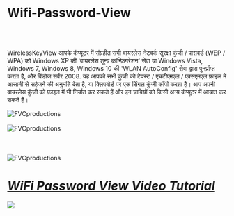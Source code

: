 # Wifi-Password-View
<br>
<br>

WirelessKeyView आपके कंप्यूटर में संग्रहीत सभी वायरलेस नेटवर्क सुरक्षा कुंजी / पासवर्ड (WEP / WPA) को Windows XP की 'वायरलेस शून्य कॉन्फ़िगरेशन' सेवा या Windows Vista, Windows 7, Windows 8, Windows 10 की 'WLAN AutoConfig' सेवा द्वारा पुनर्प्राप्त करता है, और विंडोज सर्वर 2008. यह आपको सभी कुंजी को टेक्स्ट / एचटीएमएल / एक्सएमएल फ़ाइल में आसानी से सहेजने की अनुमति देता है, या क्लिपबोर्ड पर एक सिंगल कुंजी कॉपी करता है। आप अपनी वायरलेस कुंजी को फ़ाइल में भी निर्यात कर सकते हैं और इन चाबियों को किसी अन्य कंप्यूटर में आयात कर सकते हैं।

<img src="https://4.bp.blogspot.com/-hCTxqxElGG0/W9RbjRkcAtI/AAAAAAAAAmY/zcKBbtD8LmUZqkqWwPjv3h81iUzxB9OlwCK4BGAYYCw/s1600/1.PNG;s=250" title="FVCproductions" alt="FVCproductions" style="max-width:100%;">

<br>

<Br>

<img src="https://3.bp.blogspot.com/-lI13y1r-lhc/W9Rbja07S5I/AAAAAAAAAmU/7RZ6SghoaOUfye6h84R4Rmog495LmtY7wCK4BGAYYCw/s1600/2.PNG;s=250" title="FVCproductions" alt="FVCproductions" style="max-width:100%;">

<br>
<br>
<Br>
<Br>

<img src="https://3.bp.blogspot.com/-yjwcNfn1udM/W9RbjXUH4aI/AAAAAAAAAmc/7uDCvkzjdUEeex1wubGstHLw7Ucfe42DQCK4BGAYYCw/s1600/Capture.PNG;s=250" title="FVCproductions" alt="FVCproductions" style="max-width:100%;">


<h1><i><u>WiFi Password View Video Tutorial</u></i></h1>

<a href="https://youtu.be/0n4wPr8kdc0" rel="nofollow"><img src="https://i9.ytimg.com/vi/0n4wPr8kdc0/hqdefault.jpg?sqp=CIzh0d4F&rs=AOn4CLDjpvhSkhxOV8TOWQSQI5CBIkH5QQ" data-canonical-src="https://i9.ytimg.com/vi/0n4wPr8kdc0/hqdefault.jpg?sqp=CIzh0d4F&rs=AOn4CLDjpvhSkhxOV8TOWQSQI5CBIkH5QQ" style="max-width:100%;"></a>
